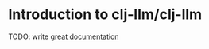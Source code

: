 # Introduction to clj-llm/clj-llm

TODO: write [great documentation](http://jacobian.org/writing/what-to-write/)
